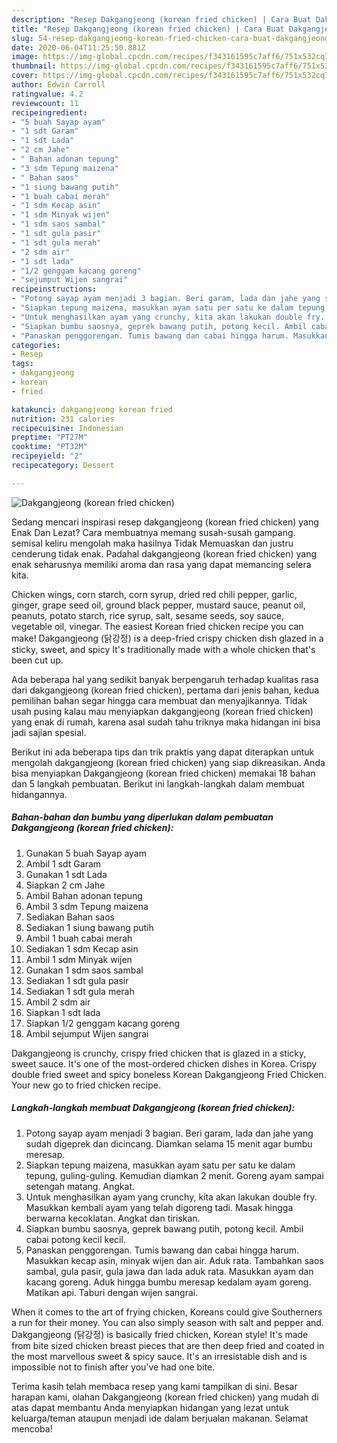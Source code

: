 ```yaml
---
description: "Resep Dakgangjeong (korean fried chicken) | Cara Buat Dakgangjeong (korean fried chicken) Yang Enak dan Simpel"
title: "Resep Dakgangjeong (korean fried chicken) | Cara Buat Dakgangjeong (korean fried chicken) Yang Enak dan Simpel"
slug: 54-resep-dakgangjeong-korean-fried-chicken-cara-buat-dakgangjeong-korean-fried-chicken-yang-enak-dan-simpel
date: 2020-06-04T11:25:50.881Z
image: https://img-global.cpcdn.com/recipes/f343161595c7aff6/751x532cq70/dakgangjeong-korean-fried-chicken-foto-resep-utama.jpg
thumbnail: https://img-global.cpcdn.com/recipes/f343161595c7aff6/751x532cq70/dakgangjeong-korean-fried-chicken-foto-resep-utama.jpg
cover: https://img-global.cpcdn.com/recipes/f343161595c7aff6/751x532cq70/dakgangjeong-korean-fried-chicken-foto-resep-utama.jpg
author: Edwin Carroll
ratingvalue: 4.2
reviewcount: 11
recipeingredient:
- "5 buah Sayap ayam"
- "1 sdt Garam"
- "1 sdt Lada"
- "2 cm Jahe"
- " Bahan adonan tepung"
- "3 sdm Tepung maizena"
- " Bahan saos"
- "1 siung bawang putih"
- "1 buah cabai merah"
- "1 sdm Kecap asin"
- "1 sdm Minyak wijen"
- "1 sdm saos sambal"
- "1 sdt gula pasir"
- "1 sdt gula merah"
- "2 sdm air"
- "1 sdt lada"
- "1/2 genggam kacang goreng"
- "sejumput Wijen sangrai"
recipeinstructions:
- "Potong sayap ayam menjadi 3 bagian. Beri garam, lada dan jahe yang sudah digeprek dan dicincang. Diamkan selama 15 menit agar bumbu meresap."
- "Siapkan tepung maizena, masukkan ayam satu per satu ke dalam tepung, guling-guling. Kemudian diamkan 2 menit. Goreng ayam sampai setengah matang. Angkat."
- "Untuk menghasilkan ayam yang crunchy, kita akan lakukan double fry. Masukkan kembali ayam yang telah digoreng tadi. Masak hingga berwarna kecoklatan. Angkat dan tiriskan."
- "Siapkan bumbu saosnya, geprek bawang putih, potong kecil. Ambil cabai potong kecil kecil."
- "Panaskan penggorengan. Tumis bawang dan cabai hingga harum. Masukkan kecap asin, minyak wijen dan air. Aduk rata. Tambahkan saos sambal, gula pasir, gula jawa dan lada aduk rata. Masukkan ayam dan kacang goreng. Aduk hingga bumbu meresap kedalam ayam goreng. Matikan api. Taburi dengan wijen sangrai."
categories:
- Resep
tags:
- dakgangjeong
- korean
- fried

katakunci: dakgangjeong korean fried 
nutrition: 231 calories
recipecuisine: Indonesian
preptime: "PT27M"
cooktime: "PT32M"
recipeyield: "2"
recipecategory: Dessert

---
```



![Dakgangjeong (korean fried chicken)](https://img-global.cpcdn.com/recipes/f343161595c7aff6/751x532cq70/dakgangjeong-korean-fried-chicken-foto-resep-utama.jpg)

Sedang mencari inspirasi resep dakgangjeong (korean fried chicken) yang Enak Dan Lezat? Cara membuatnya memang susah-susah gampang. semisal keliru mengolah maka hasilnya Tidak Memuaskan dan justru cenderung tidak enak. Padahal dakgangjeong (korean fried chicken) yang enak seharusnya memiliki aroma dan rasa yang dapat memancing selera kita.

Chicken wings, corn starch, corn syrup, dried red chili pepper, garlic, ginger, grape seed oil, ground black pepper, mustard sauce, peanut oil, peanuts, potato starch, rice syrup, salt, sesame seeds, soy sauce, vegetable oil, vinegar. The easiest Korean fried chicken recipe you can make! Dakgangjeong (닭강정) is a deep-fried crispy chicken dish glazed in a sticky, sweet, and spicy It&#39;s traditionally made with a whole chicken that&#39;s been cut up.

Ada beberapa hal yang sedikit banyak berpengaruh terhadap kualitas rasa dari dakgangjeong (korean fried chicken), pertama dari jenis bahan, kedua pemilihan bahan segar hingga cara membuat dan menyajikannya. Tidak usah pusing kalau mau menyiapkan dakgangjeong (korean fried chicken) yang enak di rumah, karena asal sudah tahu triknya maka hidangan ini bisa jadi sajian spesial.


Berikut ini ada beberapa tips dan trik praktis yang dapat diterapkan untuk mengolah dakgangjeong (korean fried chicken) yang siap dikreasikan. Anda bisa menyiapkan Dakgangjeong (korean fried chicken) memakai 18 bahan dan 5 langkah pembuatan. Berikut ini langkah-langkah dalam membuat hidangannya.

<!--inarticleads1-->

##### Bahan-bahan dan bumbu yang diperlukan dalam pembuatan Dakgangjeong (korean fried chicken):

1. Gunakan 5 buah Sayap ayam
1. Ambil 1 sdt Garam
1. Gunakan 1 sdt Lada
1. Siapkan 2 cm Jahe
1. Ambil  Bahan adonan tepung
1. Ambil 3 sdm Tepung maizena
1. Sediakan  Bahan saos
1. Sediakan 1 siung bawang putih
1. Ambil 1 buah cabai merah
1. Sediakan 1 sdm Kecap asin
1. Ambil 1 sdm Minyak wijen
1. Gunakan 1 sdm saos sambal
1. Sediakan 1 sdt gula pasir
1. Sediakan 1 sdt gula merah
1. Ambil 2 sdm air
1. Siapkan 1 sdt lada
1. Siapkan 1/2 genggam kacang goreng
1. Ambil sejumput Wijen sangrai


Dakgangjeong is crunchy, crispy fried chicken that is glazed in a sticky, sweet sauce. It&#39;s one of the most-ordered chicken dishes in Korea. Crispy double fried sweet and spicy boneless Korean Dakgangjeong Fried Chicken. Your new go to fried chicken recipe. 

<!--inarticleads2-->

##### Langkah-langkah membuat Dakgangjeong (korean fried chicken):

1. Potong sayap ayam menjadi 3 bagian. Beri garam, lada dan jahe yang sudah digeprek dan dicincang. Diamkan selama 15 menit agar bumbu meresap.
1. Siapkan tepung maizena, masukkan ayam satu per satu ke dalam tepung, guling-guling. Kemudian diamkan 2 menit. Goreng ayam sampai setengah matang. Angkat.
1. Untuk menghasilkan ayam yang crunchy, kita akan lakukan double fry. Masukkan kembali ayam yang telah digoreng tadi. Masak hingga berwarna kecoklatan. Angkat dan tiriskan.
1. Siapkan bumbu saosnya, geprek bawang putih, potong kecil. Ambil cabai potong kecil kecil.
1. Panaskan penggorengan. Tumis bawang dan cabai hingga harum. Masukkan kecap asin, minyak wijen dan air. Aduk rata. Tambahkan saos sambal, gula pasir, gula jawa dan lada aduk rata. Masukkan ayam dan kacang goreng. Aduk hingga bumbu meresap kedalam ayam goreng. Matikan api. Taburi dengan wijen sangrai.


When it comes to the art of frying chicken, Koreans could give Southerners a run for their money. You can also simply season with salt and pepper and. Dakgangjeong (닭강정) is basically fried chicken, Korean style! It&#39;s made from bite sized chicken breast pieces that are then deep fried and coated in the most marvellous sweet &amp; spicy sauce. It&#39;s an irresistable dish and is impossible not to finish after you&#39;ve had one bite. 

Terima kasih telah membaca resep yang kami tampilkan di sini. Besar harapan kami, olahan Dakgangjeong (korean fried chicken) yang mudah di atas dapat membantu Anda menyiapkan hidangan yang lezat untuk keluarga/teman ataupun menjadi ide dalam berjualan makanan. Selamat mencoba!
